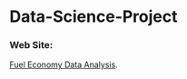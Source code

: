 # Data-Science-Project

### Web Site:

[Fuel Economy Data Analysis](https://sites.google.com/view/jhony-maurad-data-science-fuel/).

